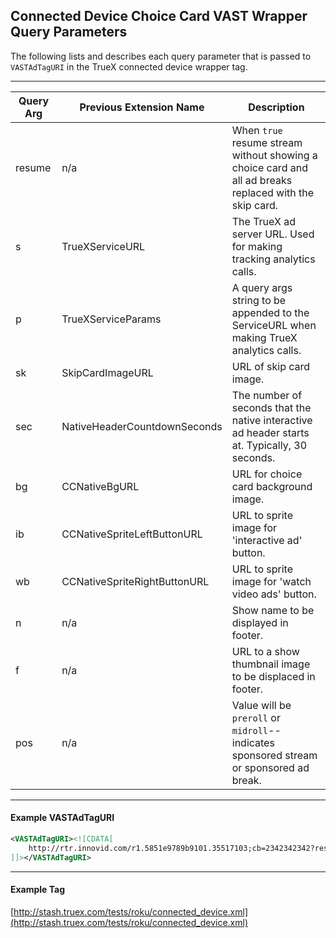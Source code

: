 ## Connected Device Choice Card VAST Wrapper Query Parameters

The following lists and describes each query parameter that is passed to `VASTAdTagURI` in the TrueX connected device wrapper tag.

---

| Query Arg | Previous Extension Name | Description |
| ------------- | ------------- | ------------- |
| resume | n/a | When `true` resume stream without showing a choice card and all ad breaks replaced with the skip card. |
| s | TrueXServiceURL | The TrueX ad server URL.  Used for making tracking analytics calls. |
| p | TrueXServiceParams | A query args string to be appended to the ServiceURL when making TrueX analytics calls. |
| sk | SkipCardImageURL | URL of skip card image. |
| sec | NativeHeaderCountdownSeconds | The number of seconds that the native interactive ad header starts at.  Typically, 30 seconds. |
| bg | CCNativeBgURL | URL for choice card background image. |
| ib | CCNativeSpriteLeftButtonURL | URL to sprite image for 'interactive ad' button. |
| wb | CCNativeSpriteRightButtonURL | URL to sprite image for 'watch video ads' button. |
| n | n/a | Show name to be displayed in footer. |
| f | n/a | URL to a show thumbnail image to be displaced in footer. |
| pos | n/a | Value will be `preroll` or `midroll`--indicates sponsored stream or sponsored ad break. |

---
#### Example VASTAdTagURI

```xml
<VASTAdTagURI><![CDATA[
    http://rtr.innovid.com/r1.5851e9789b9101.35517103;cb=2342342342?resume=false&s=http%3A%2F%2Fserve.truex.com&p=campaign_id%3D8590%26creative_id%3D10740&sk=http%3A%2F%2Fmedia.truex.com%2Fm%2Fpartners%2Fbrightline%2Ffxnow_roku_skip_card.png&sec=30&bg=http%3A%2F%2Fmedia.truex.com%2Fm%2Fpartners%2Fbrightline%2Ffxnow%2Fnative_bg.png&ib=http%3A%2F%2Fmedia.truex.com%2Fm%2Fpartners%2Fbrightline%2Ffxnow%2Fnative_left_btn.png&wb=http%3A%2F%2Fmedia.truex.com%2Fm%2Fpartners%2Fbrightline%2Ffxnow%2Fnative_right_btn.png&n=Rosewood&f=http%3A%2F%2Fmedia.truex.com%2Fimage_assets%2F2017-03-16%2Fa2779f90-b965-42c5-966d-8b9dfdc8b2a4.png&pos=preroll
]]></VASTAdTagURI>
```
---
#### Example Tag
[http://stash.truex.com/tests/roku/connected_device.xml](http://stash.truex.com/tests/roku/connected_device.xml)
